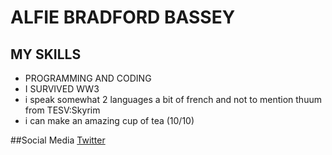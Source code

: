 # ALFIE BRADFORD BASSEY
## MY SKILLS
- PROGRAMMING AND CODING 
- I SURVIVED WW3 
- i speak somewhat 2 languages a bit of french and not to mention thuum from TESV:Skyrim
- i can make an amazing cup of tea (10/10)



##Social Media 
[Twitter](https://twitter.com/realdonaldtrump)
